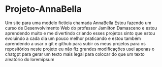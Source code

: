 # Projeto-AnnaBella
Um site para uma modelo fictícia chamada AnnaBella
Estou fazendo um curso de Desenvolvimento Web do professor Jamilton Damasceno e estou aprendendo muito e me divertindo criando esses projetos sinto que estou evoluindo a cada dia um pouco melhor praticando e estou também aprendendo a usar o git e github para subir os meus projetos para os repositórios neste projeto eu não fiz grandes modificações usei apenas o chatgpt para gerar um texto mais legal para colocar do que um texto aleatório do loremipsum
